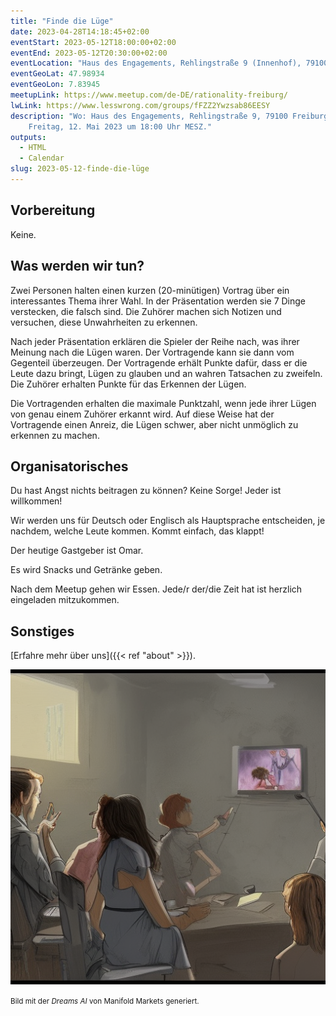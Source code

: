 ```yaml
---
title: "Finde die Lüge"
date: 2023-04-28T14:18:45+02:00
eventStart: 2023-05-12T18:00:00+02:00
eventEnd: 2023-05-12T20:30:00+02:00
eventLocation: "Haus des Engagements, Rehlingstraße 9 (Innenhof), 79100 Freiburg"
eventGeoLat: 47.98934
eventGeoLon: 7.83945
meetupLink: https://www.meetup.com/de-DE/rationality-freiburg/
lwLink: https://www.lesswrong.com/groups/fFZZ2Ywzsab86EESY
description: "Wo: Haus des Engagements, Rehlingstraße 9, 79100 Freiburg. Wann:
    Freitag, 12. Mai 2023 um 18:00 Uhr MESZ."
outputs:
  - HTML
  - Calendar
slug: 2023-05-12-finde-die-lüge
---
```


## Vorbereitung

Keine.


## Was werden wir tun?

Zwei Personen halten einen kurzen (20-minütigen) Vortrag über ein interessantes
Thema ihrer Wahl. In der Präsentation werden sie 7 Dinge verstecken, die falsch
sind. Die Zuhörer machen sich Notizen und versuchen, diese Unwahrheiten zu
erkennen.

Nach jeder Präsentation erklären die Spieler der Reihe nach, was ihrer Meinung
nach die Lügen waren. Der Vortragende kann sie dann vom Gegenteil überzeugen.
Der Vortragende erhält Punkte dafür, dass er die Leute dazu bringt, Lügen zu
glauben und an wahren Tatsachen zu zweifeln. Die Zuhörer erhalten Punkte für
das Erkennen der Lügen.

Die Vortragenden erhalten die maximale Punktzahl, wenn jede ihrer Lügen von
genau einem Zuhörer erkannt wird. Auf diese Weise hat der Vortragende einen
Anreiz, die Lügen schwer, aber nicht unmöglich zu erkennen zu machen.


## Organisatorisches

Du hast Angst nichts beitragen zu können? Keine Sorge! Jeder ist willkommen!

Wir werden uns für Deutsch oder Englisch als Hauptsprache entscheiden, je
nachdem, welche Leute kommen. Kommt einfach, das klappt!

Der heutige Gastgeber ist Omar.

Es wird Snacks und Getränke geben.

Nach dem Meetup gehen wir Essen. Jede/r der/die Zeit hat ist herzlich
eingeladen mitzukommen.


## Sonstiges

[Erfahre mehr über uns]({{< ref "about" >}}).

![Presentation](cover.png "Presentation")

<small>Bild mit der _Dreams AI_ von Manifold Markets generiert.</small>
